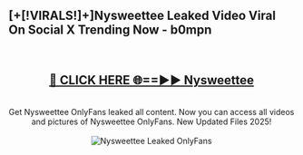 <h2>[+[!VIRALS!]+]Nysweettee Leaked Video Viral On Social X Trending Now - b0mpn</h2>
<br>
<div align="center">
<h2><a href="https://libra.edu.pl?Nysweettee" rel="nofollow">🔴 CLICK HERE 🌐==►► Nysweettee</a></h2>
<br>
Get Nysweettee OnlyFans leaked all content. Now you can access all videos and pictures of Nysweettee OnlyFans. New Updated Files 2025!
<br>
<br>
<a href="https://libra.edu.pl?Nysweettee" rel="nofollow" data-target="animated-image.originalLink"><img src="https://i.ibb.co.com/WyWwxjT/player-gif2.gif" alt="Nysweettee Leaked OnlyFans" style="max-width: 100%; display: inline-block;" data-target="animated-image.originalImage"></a>
</div>
<br>